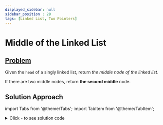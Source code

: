 ```yaml
---
displayed_sidebar: null
sidebar_position : 28
tags: [Linked List, Two Pointers]
---
```


# Middle of the Linked List

## [Problem](https://leetcode.com/problems/middle-of-the-linked-list/)

<p>Given the <code>head</code> of a singly linked list, return <em>the middle node of the linked list</em>.</p>

<p>If there are two middle nodes, return <strong>the second middle</strong> node.</p>

## Solution Approach


import Tabs from '@theme/Tabs';
import TabItem from '@theme/TabItem';

<details><summary>Click - to see solution code</summary>

<Tabs>
<TabItem value="cpp" label="C++">

```cpp
class Solution {
   public:
    ListNode* middleNode(ListNode* head) {
        ListNode* temp;
        temp = new ListNode;
        temp = head;
        int cnt = 0;
        while (temp != NULL) {
            cnt++;
            temp = temp->next;
        }
        int i = 1;
        while (i <= cnt / 2) {
            head = head->next;
            i++;
        }
        return head;
    }
};

```
</TabItem>
</Tabs>

</details>
